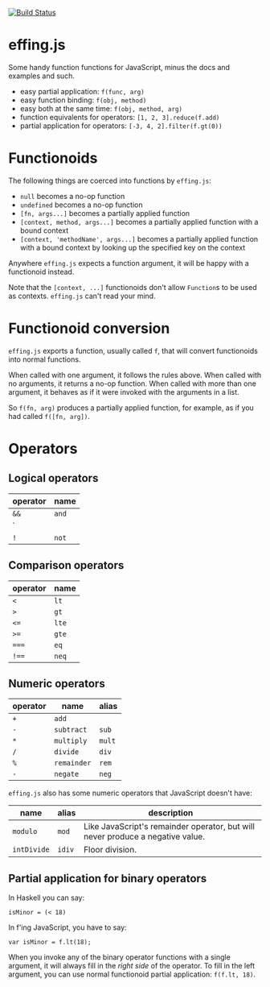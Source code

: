 [![Build Status](https://travis-ci.org/ianthehenry/effing.svg)](https://travis-ci.org/ianthehenry/effing)

# effing.js

Some handy function functions for JavaScript, minus the docs and examples and such.

- easy partial application: `f(func, arg)`
- easy function binding: `f(obj, method)`
- easy both at the same time: `f(obj, method, arg)`
- function equivalents for operators: `[1, 2, 3].reduce(f.add)`
- partial application for operators: `[-3, 4, 2].filter(f.gt(0))`

# Functionoids

The following things are coerced into functions by `effing.js`:

- `null` becomes a no-op function
- `undefined` becomes a no-op function
- `[fn, args...]` becomes a partially applied function
- `[context, method, args...]` becomes a partially applied function with a bound context
- `[context, 'methodName', args...]` becomes a partially applied function with a bound context by looking up the specified key on the context

Anywhere `effing.js` expects a function argument, it will be happy with a functionoid instead.

Note that the `[context, ...]` functionoids don't allow `Function`s to be used as contexts. `effing.js` can't read your mind.

# Functionoid conversion

`effing.js` exports a function, usually called `f`, that will convert functionoids into normal functions.

When called with one argument, it follows the rules above. When called with no arguments, it returns a no-op function. When called with more than one argument, it behaves as if it were invoked with the arguments in a list.

So `f(fn, arg)` produces a partially applied function, for example, as if you had called `f([fn, arg])`.

# Operators

## Logical operators

operator | name
---------|-----
`&&`     | `and`
`||`     | `or`
`!`      | `not`

## Comparison operators

operator | name
---------|-----
`<`      | `lt`
`>`      | `gt`
`<=`     | `lte`
`>=`     | `gte`
`===`    | `eq`
`!==`    | `neq`

## Numeric operators

operator | name        | alias
---------|-------------|------
`+`      | `add`       |
`-`      | `subtract`  | `sub`
`*`      | `multiply`  | `mult`
`/`      | `divide`    | `div`
`%`      | `remainder` | `rem`
`-`      | `negate`    | `neg`

`effing.js` also has some numeric operators that JavaScript doesn't have:

name        | alias  | description
------------|--------|------------
`modulo`    | `mod`  | Like JavaScript's remainder operator, but will never produce a negative value.
`intDivide` | `idiv` | Floor division.

## Partial application for binary operators

In Haskell you can say:

    isMinor = (< 18)

In f'ing JavaScript, you have to say:

    var isMinor = f.lt(18);

When you invoke any of the binary operator functions with a single argument, it will always fill in the *right side* of the operator. To fill in the left argument, you can use normal functionoid partial application: `f(f.lt, 18)`.
